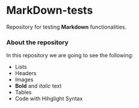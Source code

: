 # MarkDown-tests
Repository for testing **Markdown** functionalities.

### About the repository
In this repository we are going to see the following:
* Lists
* Headers
* Images
* **Bold** and _italic_ text
* Tables
* Code with Hihglight Syntax


